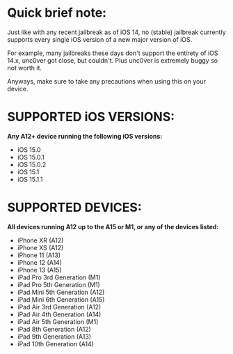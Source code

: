 # Quick brief note:
Just like with any recent jailbreak as of iOS 14, no (stable) jailbreak currently supports every single iOS version of a new major version of iOS.

For example, many jailbreaks these days don't support the entirety of iOS 14.x, unc0ver got close, but couldn't. Plus unc0ver is extremely buggy so not worth it.

Anyways, make sure to take any precautions when using this on your device.

# SUPPORTED iOS VERSIONS:
**Any A12+ device running the following iOS versions:**
- iOS 15.0
- iOS 15.0.1
- iOS 15.0.2
- iOS 15.1
- iOS 15.1.1

# SUPPORTED DEVICES:
**All devices running A12 up to the A15 or M1, or any of the devices listed:**
- iPhone XR (A12)
- iPhone XS (A12)
- iPhone 11 (A13)
- iPhone 12 (A14)
- iPhone 13 (A15)
- iPad Pro 3rd Generation (M1)
- iPad Pro 5th Generation (M1)
- iPad Mini 5th Generation (A12)
- iPad Mini 6th Generation (A15)
- iPad Air 3rd Generation (A12)
- iPad Air 4th Generation (A14)
- iPad Air 5th Generation (M1)
- iPad 8th Generation (A12)
- iPad 9th Generation (A13)
- iPad 10th Generation (A14)
